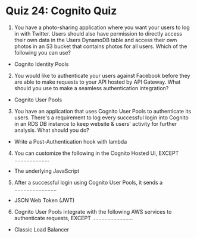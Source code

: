 # Quiz 24: Cognito Quiz

1. You have a photo-sharing application where you want your users to log in with Twitter. Users should also have permission to directly access their own data in the Users DynamoDB table and access their own photos in an S3 bucket that contains photos for all users. Which of the following you can use?

- Cognito Identity Pools

2. You would like to authenticate your users against Facebook before they are able to make requests to your API hosted by API Gateway. What should you use to make a seamless authentication integration?

- Cognito User Pools

3. You have an application that uses Cognito User Pools to authenticate its users. There's a requirement to log every successful login into Cognito in an RDS DB instance to keep website & users' activity for further analysis. What should you do?

- Write a Post-Authentication hook with lambda

4. You can customize the following in the Cognito Hosted UI, EXCEPT .......................

- The underlying JavaScript

5. After a successful login using Cognito User Pools, it sends a ............................

- JSON Web Token (JWT)

6. Cognito User Pools integrate with the following AWS services to authenticate requests, EXCEPT ...........................

- Classic Load Balancer